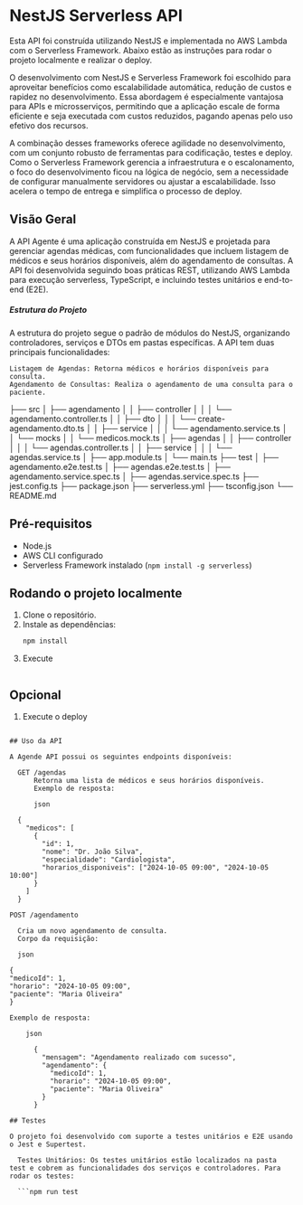 # NestJS Serverless API

Esta API foi construída utilizando NestJS e implementada no AWS Lambda com o Serverless Framework. Abaixo estão as instruções para rodar o projeto localmente e realizar o deploy.

O desenvolvimento com NestJS e Serverless Framework foi escolhido para aproveitar benefícios como escalabilidade automática, redução de custos e rapidez no desenvolvimento. Essa abordagem é especialmente vantajosa para APIs e microsserviços, permitindo que a aplicação escale de forma eficiente e seja executada com custos reduzidos, pagando apenas pelo uso efetivo dos recursos.

A combinação desses frameworks oferece agilidade no desenvolvimento, com um conjunto robusto de ferramentas para codificação, testes e deploy. Como o Serverless Framework gerencia a infraestrutura e o escalonamento, o foco do desenvolvimento ficou na lógica de negócio, sem a necessidade de configurar manualmente servidores ou ajustar a escalabilidade. Isso acelera o tempo de entrega e simplifica o processo de deploy.

## Visão Geral

A API Agente é uma aplicação construída em NestJS e projetada para gerenciar agendas médicas, com funcionalidades que incluem listagem de médicos e seus horários disponíveis, além do agendamento de consultas. A API foi desenvolvida seguindo boas práticas REST, utilizando AWS Lambda para execução serverless, TypeScript, e incluindo testes unitários e end-to-end (E2E).

##### Estrutura do Projeto

A estrutura do projeto segue o padrão de módulos do NestJS, organizando controladores, serviços e DTOs em pastas específicas. A API tem duas principais funcionalidades:

    Listagem de Agendas: Retorna médicos e horários disponíveis para consulta.
    Agendamento de Consultas: Realiza o agendamento de uma consulta para o paciente.

   ├── src
   │   ├── agendamento
   │   │   ├── controller
   │   │   │   └── agendamento.controller.ts
   │   │   ├── dto
   │   │   │   └── create-agendamento.dto.ts
   │   │   ├── service
   │   │   │   └── agendamento.service.ts
   │   │   └── mocks
   │   │       └── medicos.mock.ts
   │   ├── agendas
   │   │   ├── controller
   │   │   │   └── agendas.controller.ts
   │   │   ├── service
   │   │   │   └── agendas.service.ts
   │   ├── app.module.ts
   │   └── main.ts
   ├── test
   │   ├── agendamento.e2e.test.ts
   │   ├── agendas.e2e.test.ts
   │   ├── agendamento.service.spec.ts
   │   ├── agendas.service.spec.ts
   ├── jest.config.ts
   ├── package.json
   ├── serverless.yml
   ├── tsconfig.json
   └── README.md


## Pré-requisitos

- Node.js
- AWS CLI configurado
- Serverless Framework instalado (`npm install -g serverless`)

## Rodando o projeto localmente

1. Clone o repositório.
2. Instale as dependências:
   ```bash
   npm install
3. Execute
   ```serverless offline

## Opcional
1. Execute o deploy 
  ```serverless deploy

## Uso da API

A Agende API possui os seguintes endpoints disponíveis:

    GET /agendas
        Retorna uma lista de médicos e seus horários disponíveis.
        Exemplo de resposta:

        json

    {
      "medicos": [
        {
          "id": 1,
          "nome": "Dr. João Silva",
          "especialidade": "Cardiologista",
          "horarios_disponiveis": ["2024-10-05 09:00", "2024-10-05 10:00"]
        }
      ]
    }

POST /agendamento

    Cria um novo agendamento de consulta.
    Corpo da requisição:

    json

{
  "medicoId": 1,
  "horario": "2024-10-05 09:00",
  "paciente": "Maria Oliveira"
}

Exemplo de resposta:

      json

        {
          "mensagem": "Agendamento realizado com sucesso",
          "agendamento": {
            "medicoId": 1,
            "horario": "2024-10-05 09:00",
            "paciente": "Maria Oliveira"
          }
        }

## Testes

O projeto foi desenvolvido com suporte a testes unitários e E2E usando o Jest e Supertest.

    Testes Unitários: Os testes unitários estão localizados na pasta test e cobrem as funcionalidades dos serviços e controladores. Para rodar os testes:

    ```npm run test
